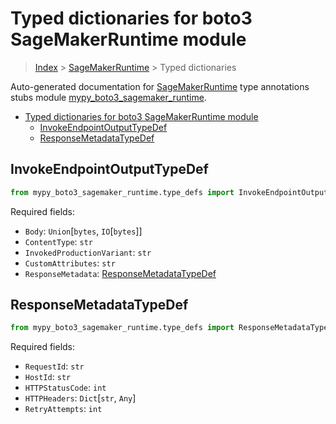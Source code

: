 # Typed dictionaries for boto3 SageMakerRuntime module

> [Index](..) > [SageMakerRuntime](.) > Typed dictionaries

Auto-generated documentation for
[SageMakerRuntime](https://boto3.amazonaws.com/v1/documentation/api/1.17.74/reference/services/sagemaker-runtime.html#SageMakerRuntime)
type annotations stubs module
[mypy_boto3_sagemaker_runtime](https://pypi.org/project/mypy-boto3-sagemaker-runtime/).

- [Typed dictionaries for boto3 SageMakerRuntime module](#typed-dictionaries-for-boto3-sagemakerruntime-module)
  - [InvokeEndpointOutputTypeDef](#invokeendpointoutputtypedef)
  - [ResponseMetadataTypeDef](#responsemetadatatypedef)

## InvokeEndpointOutputTypeDef

```python
from mypy_boto3_sagemaker_runtime.type_defs import InvokeEndpointOutputTypeDef
```

Required fields:

- `Body`: `Union`\[`bytes`, `IO`\[`bytes`\]\]
- `ContentType`: `str`
- `InvokedProductionVariant`: `str`
- `CustomAttributes`: `str`
- `ResponseMetadata`:
  [ResponseMetadataTypeDef](./type_defs.md#responsemetadatatypedef)

## ResponseMetadataTypeDef

```python
from mypy_boto3_sagemaker_runtime.type_defs import ResponseMetadataTypeDef
```

Required fields:

- `RequestId`: `str`
- `HostId`: `str`
- `HTTPStatusCode`: `int`
- `HTTPHeaders`: `Dict`\[`str`, `Any`\]
- `RetryAttempts`: `int`
